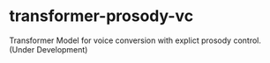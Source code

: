 # transformer-prosody-vc

Transformer Model for voice conversion with explict prosody control. (Under Development)
